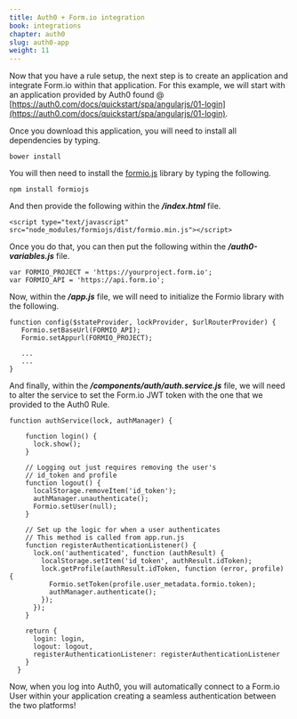 ```yaml
---
title: Auth0 + Form.io integration
book: integrations
chapter: auth0
slug: auth0-app
weight: 11
---
```

Now that you have a rule setup, the next step is to create an application and integrate Form.io within that application. For this example, we will start with an application provided by Auth0 found @ [https://auth0.com/docs/quickstart/spa/angularjs/01-login](https://auth0.com/docs/quickstart/spa/angularjs/01-login).

Once you download this application, you will need to install all dependencies by typing.

```
bower install
```

You will then need to install the [formio.js](https://github.com/formio/formiojs) library by typing the following.

```
npm install formiojs
```

And then provide the following within the ***/index.html*** file.

```
<script type="text/javascript" src="node_modules/formiojs/dist/formio.min.js"></script>
```

Once you do that, you can then put the following within the ***/auth0-variables.js*** file.

```
var FORMIO_PROJECT = 'https://yourproject.form.io';
var FORMIO_API = 'https://api.form.io';
```

Now, within the ***/app.js*** file, we will need to initialize the Formio library with the following.

```
function config($stateProvider, lockProvider, $urlRouterProvider) {
   Formio.setBaseUrl(FORMIO_API);
   Formio.setAppurl(FORMIO_PROJECT);

   ...
   ...
}
```

And finally, within the ***/components/auth/auth.service.js*** file, we will need to alter the service to set the Form.io JWT token with the one that we provided to the Auth0 Rule.

```
function authService(lock, authManager) {

    function login() {
      lock.show();
    }

    // Logging out just requires removing the user's
    // id_token and profile
    function logout() {
      localStorage.removeItem('id_token');
      authManager.unauthenticate();
      Formio.setUser(null);
    }

    // Set up the logic for when a user authenticates
    // This method is called from app.run.js
    function registerAuthenticationListener() {
      lock.on('authenticated', function (authResult) {
        localStorage.setItem('id_token', authResult.idToken);
        lock.getProfile(authResult.idToken, function (error, profile) {
          Formio.setToken(profile.user_metadata.formio.token);
          authManager.authenticate();
        });
      });
    }

    return {
      login: login,
      logout: logout,
      registerAuthenticationListener: registerAuthenticationListener
    }
  }
```

Now, when you log into Auth0, you will automatically connect to a Form.io User within your application creating a seamless authentication between the two platforms!